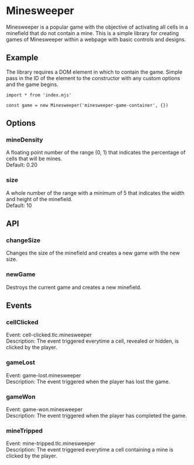 # Minesweeper

Minesweeper is a popular game with the objective of activating all cells in a minefield that do not contain a mine.
This is a simple library for creating games of Minesweeper within a webpage with basic controls and designs.

## Example

The library requires a DOM element in which to contain the game.
Simple pass in the ID of the element to the constructor with any custom options and the game begins.
```
import * from 'index.mjs'

const game = new Minesweeper('minesweeper-game-container', {})
```

## Options

### mineDensity

A floating point number of the range (0, 1) that indicates the percentage of cells that will be mines. \
Default: 0.20

### size

A whole number of the range with a minimum of 5 that indicates the width and height of the minefield. \
Default: 10

## API

### changeSize

Changes the size of the minefield and creates a new game with the new size.

### newGame

Destroys the current game and creates a new minefield.

## Events

### cellClicked

Event: cell-clicked.tlc.minesweeper \
Description: The event triggered everytime a cell, revealed or hidden, is clicked by the player.

### gameLost

Event: game-lost.minesweeper \
Description: The event triggered when the player has lost the game.

### gameWon

Event: game-won.minesweeper \
Description: The event triggered when the player has completed the game.

### mineTripped

Event: mine-tripped.tlc.minesweeper \
Description: The event triggered everytime a cell containing a mine is clicked by the player.
